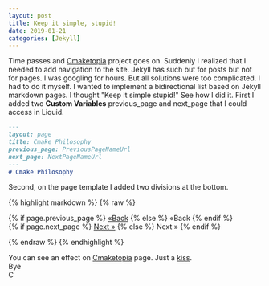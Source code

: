 ```yaml
---
layout: post
title: Keep it simple, stupid!
date: 2019-01-21
categories: [Jekyll]
---
```


Time passes and [Cmaketopia](https://unclecshark.github.io/Cmaketopia/) project goes on. Suddenly I realized that I needed to add navigation to the site. Jekyll has such but for posts but not for pages. I was googling for hours. But all solutions were too complicated. I had to do it myself. I wanted to implement a bidirectional list based on Jekyll markdown pages. I thought "Keep it simple stupid!" See how I did it. First I added two **Custom Variables** previous_page and next_page that I could access in Liquid.

```markdown
---
layout: page
title: Cmake Philosophy
previous_page: PreviousPageNameUrl
next_page: NextPageNameUrl
---
# Cmake Philosophy

```

Second, on the page template I added two divisions at the bottom.
<!-- markdownlint-disable MD033 -->
{% highlight markdown %}
{% raw  %}

<div class="left align-right">
    {% if page.previous_page %}
        <a href="{{ page.previous_page }}">&laquo;Back</a>
    {% else %}
        <span class="prev disabled">&laquo;Back</span>
    {% endif %}
</div>
<div class="right align-left">
    {% if page.next_page %}
        <a href="{{ page.next_page }}">Next &raquo;</a>
    {% else %}
        <span class="prev disabled">Next &raquo;</span>
    {% endif %}
</div>

{% endraw %}
{% endhighlight %}
<!-- markdownlint-enable MD033 -->
You can see an effect on [Cmaketopia](https://unclecshark.github.io/Cmaketopia/) page.
Just a [kiss](https://en.wikipedia.org/wiki/KISS_principle).  
Bye  
C